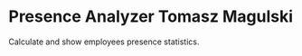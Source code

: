 Presence Analyzer Tomasz Magulski
=================

Calculate and show employees presence statistics.
